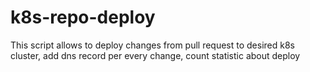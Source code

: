 # k8s-repo-deploy
This script allows to deploy changes from pull request to desired k8s cluster, add dns record per every change, count statistic about deploy
